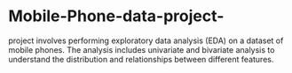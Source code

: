 # Mobile-Phone-data-project-
 project involves performing exploratory data analysis (EDA) on a dataset of mobile phones. The analysis includes univariate and bivariate analysis to understand the distribution and relationships between different features.
